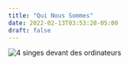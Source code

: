 ```yaml
---
title: "Qui Nous Sommes"
date: 2022-02-13T03:53:28-05:00
draft: false
---
```


![4 singes devant des ordinateurs](../../public/images/hero.jpg)
